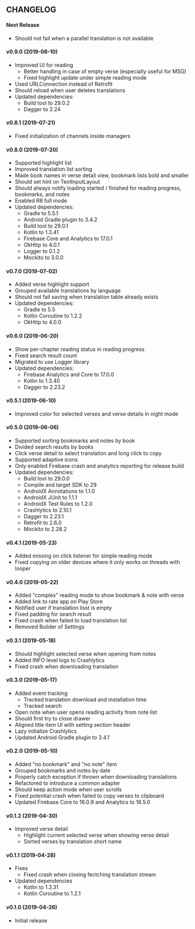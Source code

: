 CHANGELOG
---------

#### Next Release
- Should not fail when a parallel translation is not available

#### v0.9.0 (2019-08-10)
- Improved UI for reading
  - Better handling in case of empty verse (especially useful for MSG)
  - Fixed highlight update under simple reading mode
- Used URLConnection instead of Retrofit
- Should reload when user deletes translations
- Updated dependencies:
  - Build tool to 29.0.2
  - Dagger to 2.24

#### v0.8.1 (2019-07-21)
- Fixed initialization of channels inside managers

#### v0.8.0 (2019-07-20)
- Supported highlight list
- Improved translation list sorting
- Made book names in verse detail view, bookmark lists bold and smaller
- Should set hint on TextInputLayout
- Should always notify loading started / finished for reading progress, bookmarks, and notes
- Enabled R8 full mode
- Updated dependencies:
  - Gradle to 5.5.1
  - Android Gradle plugin to 3.4.2
  - Build tool to 29.0.1
  - Kotlin to 1.3.41
  - Firebase Core and Analytics to 17.0.1
  - OkHttp to 4.0.1
  - Logger to 0.1.2
  - Mockito to 3.0.0

#### v0.7.0 (2019-07-02)
- Added verse highlight support
- Grouped available translations by language
- Should not fail saving when translation table already exists
- Updated dependencies:
  - Gradle to 5.5
  - Kotlin Coroutine to 1.2.2
  - OkHttp to 4.0.0

#### v0.6.0 (2019-06-20)
- Show per-chapter reading status in reading progress
- Fixed search result count
- Migrated to use Logger library
- Updated dependencies:
  - Firebase Analytics and Core to 17.0.0
  - Kotlin to 1.3.40
  - Dagger to 2.23.2

#### v0.5.1 (2019-06-10)
- Improved color for selected verses and verse details in night mode

#### v0.5.0 (2019-06-06)
- Supported sorting bookmarks and notes by book
- Divided search results by books
- Click verse detail to select translation and long click to copy
- Supported adaptive icons
- Only enabled Firebase crash and analytics reporting for release build
- Updated dependencies:
  - Build tool to 29.0.0
  - Compile and target SDK to 29
  - AndroidX Annotations to 1.1.0
  - AndroidX JUnit to 1.1.1
  - AndroidX Test Rules to 1.2.0
  - Crashlytics to 2.10.1
  - Dagger to 2.23.1
  - Retrofit to 2.6.0
  - Mockito to 2.28.2

#### v0.4.1 (2019-05-23)
- Added missing on click listener for simple reading mode
- Fixed copying on older devices where it only works on threads with looper

#### v0.4.0 (2019-05-22)
- Added "complex" reading mode to show bookmark & note with verse
- Added link to rate app on Play Store
- Notified user if translation lisst is empty
- Fixed padding for search result
- Fixed crash when failed to load translation list
- Removed Builder of Settings

#### v0.3.1 (2019-05-18)
- Should highlight selected verse when opening from notes
- Added INFO level logs to Crashlytics
- Fixed crash when downloading translation

#### v0.3.0 (2019-05-17)
- Added event tracking
  - Tracked translation download and installation time
  - Tracked search
- Open note when user opens reading activity from note list
- Should first try to close drawer
- Aligned title item UI with setting section header
- Lazy initialize Crashlytics
- Updated Android Gradle plugin to 3.4.1

#### v0.2.0 (2019-05-10)
- Added "no bookmark" and "no note" item
- Grouped bookmarks and notes by date
- Properly catch exception if thrown when downloading translations
- Refactored to introduce a common adapter
- Should keep action mode when user scrolls
- Fixed potential crash when failed to copy verses to clipboard
- Updated Firebase Core to 16.0.9 and Analytics to 16.5.0

#### v0.1.2 (2019-04-30)
- Improved verse detail
  - Highlight current selected verse when showing verse detail
  - Sorted verses by translation short name

#### v0.1.1 (2019-04-28)
- Fixes
  - Fixed crash when closing fectching translation stream
- Updated dependencies
  - Kotlin to 1.3.31
  - Kotlin Coroutine to 1.2.1

#### v0.1.0 (2019-04-26)
- Initial release
